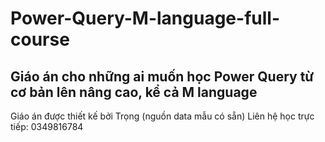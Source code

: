 # Power-Query-M-language-full-course
Giáo án cho những ai muốn học Power Query từ cơ bản lên nâng cao, kể cả M language
---
Giáo án được thiết kế bởi Trọng (nguồn data mẫu có sẵn)
Liên hệ học trực tiếp: 0349816784
